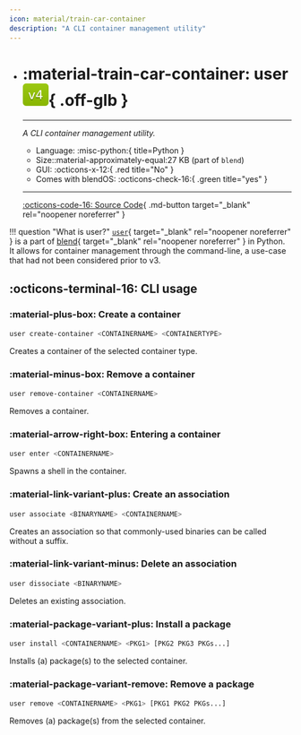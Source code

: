 ```yaml
---
icon: material/train-car-container
description: "A CLI container management utility"
---
```


<div class="grid cards" markdown>

-   # :material-train-car-container: <span class="notranslate">user</span> ![v4 badge](../../assets/img/v4.svg){ .off-glb }
    -------

    <em>A CLI container management utility.</em>

    - Language: :misc-python:{ title=Python }
    - Size::material-approximately-equal:27 KB (part of `blend`)
    - GUI: :octicons-x-12:{ .red title="No" }
    - Comes with blendOS: :octicons-check-16:{ .green title="yes" }

    ------

    [:octicons-code-16: Source Code](https://github.com/blend-os/blend/blob/main/user){ .md-button target="_blank" rel="noopener noreferrer" }

</div>

!!! question "What is <span class="notranslate">user</span>?"
    [`user`](https://github.com/blend-os/blend/blob/main/user){ target="_blank" rel="noopener noreferrer" } is a part of [blend](https://github.com/blend-os/blend){ target="_blank" rel="noopener noreferrer" } in Python. It allows for container management through the command-line, a use-case that had not been considered prior to v3.

## :octicons-terminal-16: CLI usage

### :material-plus-box: Create a container

```bash
user create-container <CONTAINERNAME> <CONTAINERTYPE>
```
Creates a container of the selected container type.

### :material-minus-box: Remove a container

```bash
user remove-container <CONTAINERNAME>
```
Removes a container.

### :material-arrow-right-box: Entering a container

```bash
user enter <CONTAINERNAME>
```
Spawns a shell in the container.

### :material-link-variant-plus: Create an association

```bash
user associate <BINARYNAME> <CONTAINERNAME>
```
Creates an association so that commonly-used binaries can be called without a suffix.

### :material-link-variant-minus: Delete an association

```bash
user dissociate <BINARYNAME>
```
Deletes an existing association.

### :material-package-variant-plus: Install a package

```bash
user install <CONTAINERNAME> <PKG1> [PKG2 PKG3 PKGs...]
```
Installs (a) package(s) to the selected container.

### :material-package-variant-remove: Remove a package

```bash
user remove <CONTAINERNAME> <PKG1> [PKG1 PKG2 PKGs...]
```

Removes (a) package(s) from the selected container.

